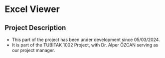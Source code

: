 # Excel Viewer

## Project Description

- This part of the project has been under development since 05/03/2024.
- It is part of the TUBITAK 1002 Project, with Dr. Alper ÖZCAN serving as our project manager.
